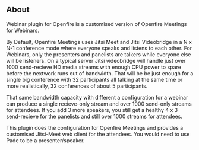 About
-----
Webinar plugin for Openfire is a customised version of Openfire Meetings for Webinars.

By Default, Openfire Meetings uses Jitsi Meet and Jitsi Videobridge in a N x N-1 conference mode where everyone speaks and listens to each other.
For Webinars, only the presenters and panelists are talkers while everyone else will be listeners.
On a typical server Jitsi videobridge will handle just over 1000 send-recieve HD media streams with enough CPU power to spare before the nextwork runs out of bandwidth.
That will be be just enough for a single big conference with 32  participants all talking at the same time or more realistically, 32 conferences of about 5 participants. 

That same bandwidth capacity with different a configuration for a webinar can produce a single recieve-only stream and over 1000 send-only streams for attendees.
If you add 3 more speakers, you still get a healthy 4 x 3 send-recieve for the panelists and still over 1000 streams for attendees.

This plugin does the configuration for Openfire Meetings and provides a customised Jitsi-Meet web client for the attendees. You would need to use Pade to be a presenter/speaker.